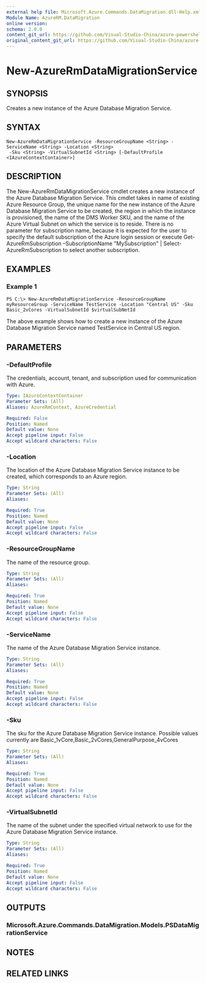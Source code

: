 ```yaml
---
external help file: Microsoft.Azure.Commands.DataMigration.dll-Help.xml
Module Name: AzureRM.DataMigration
online version:
schema: 2.0.0
content_git_url: https://github.com/Visual-Studio-China/azure-powershell/blob/preview/src/ResourceManager/DataMigration/Commands.DataMigration/help/New-AzureRmDataMigrationService.md
original_content_git_url: https://github.com/Visual-Studio-China/azure-powershell/blob/preview/src/ResourceManager/DataMigration/Commands.DataMigration/help/New-AzureRmDataMigrationService.md
---
```


# New-AzureRmDataMigrationService

## SYNOPSIS
Creates a new instance of the Azure Database Migration Service.

## SYNTAX

```
New-AzureRmDataMigrationService -ResourceGroupName <String> -ServiceName <String> -Location <String>
 -Sku <String> -VirtualSubnetId <String> [-DefaultProfile <IAzureContextContainer>]
```

## DESCRIPTION
The New-AzureRmDataMigrationService cmdlet creates a new instance of the Azure Database Migration Service. This cmdlet takes in name of existing Azure Resource Group, the unique name for the new instance of the Azure Database Migration Service to be created, the region in which the instance is provisioned, the name of the DMS Worker SKU, and the name of the Azure Virtual Subnet on which the service is to reside. There is no parameter for subscription name, because it is expected for the user to specify the default subscription of the Azure login session or execute Get-AzureRmSubscription –SubscriptionName "MySubscription" | Select-AzureRmSubscription to select another subscription.

## EXAMPLES

### Example 1
```
PS C:\> New-AzureRmDataMigrationService -ResourceGroupName myResourceGroup -ServiceName TestService -Location "Central US" -Sku Basic_2vCores -VirtualSubnetId $virtualSubNetId
```

The above example shows how to create a new instance of the Azure Database Migration Service named TestService in Central US region.


## PARAMETERS

### -DefaultProfile
The credentials, account, tenant, and subscription used for communication with Azure.

```yaml
Type: IAzureContextContainer
Parameter Sets: (All)
Aliases: AzureRmContext, AzureCredential

Required: False
Position: Named
Default value: None
Accept pipeline input: False
Accept wildcard characters: False
```

### -Location
The location of the Azure Database Migration Service instance to be created, which corresponds to an Azure region.

```yaml
Type: String
Parameter Sets: (All)
Aliases: 

Required: True
Position: Named
Default value: None
Accept pipeline input: False
Accept wildcard characters: False
```

### -ResourceGroupName
The name of the resource group.

```yaml
Type: String
Parameter Sets: (All)
Aliases: 

Required: True
Position: Named
Default value: None
Accept pipeline input: False
Accept wildcard characters: False
```

### -ServiceName
The name of the Azure Database Migration Service instance.

```yaml
Type: String
Parameter Sets: (All)
Aliases: 

Required: True
Position: Named
Default value: None
Accept pipeline input: False
Accept wildcard characters: False
```

### -Sku
The sku for the Azure Database Migration Service instance. Possible values currently are Basic_1vCore,Basic_2vCores,GeneralPurpose_4vCores

```yaml
Type: String
Parameter Sets: (All)
Aliases: 

Required: True
Position: Named
Default value: None
Accept pipeline input: False
Accept wildcard characters: False
```

### -VirtualSubnetId
The name of the subnet under the specified virtual network to use for the Azure Database Migration Service instance.

```yaml
Type: String
Parameter Sets: (All)
Aliases: 

Required: True
Position: Named
Default value: None
Accept pipeline input: False
Accept wildcard characters: False
```




## OUTPUTS

### Microsoft.Azure.Commands.DataMigration.Models.PSDataMigrationService


## NOTES

## RELATED LINKS

